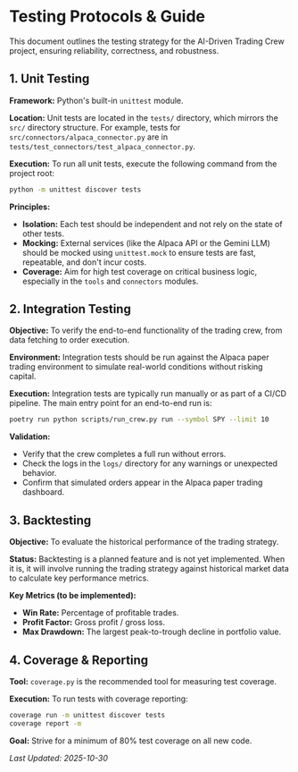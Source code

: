 # Testing Protocols & Guide

This document outlines the testing strategy for the AI-Driven Trading Crew project, ensuring reliability, correctness, and robustness.

## 1. Unit Testing

**Framework:** Python's built-in `unittest` module.

**Location:** Unit tests are located in the `tests/` directory, which mirrors the `src/` directory structure. For example, tests for `src/connectors/alpaca_connector.py` are in `tests/test_connectors/test_alpaca_connector.py`.

**Execution:** To run all unit tests, execute the following command from the project root:
```bash
python -m unittest discover tests
```

**Principles:**
- **Isolation:** Each test should be independent and not rely on the state of other tests.
- **Mocking:** External services (like the Alpaca API or the Gemini LLM) should be mocked using `unittest.mock` to ensure tests are fast, repeatable, and don't incur costs.
- **Coverage:** Aim for high test coverage on critical business logic, especially in the `tools` and `connectors` modules.

## 2. Integration Testing

**Objective:** To verify the end-to-end functionality of the trading crew, from data fetching to order execution.

**Environment:** Integration tests should be run against the Alpaca paper trading environment to simulate real-world conditions without risking capital.

**Execution:** Integration tests are typically run manually or as part of a CI/CD pipeline. The main entry point for an end-to-end run is:
```bash
poetry run python scripts/run_crew.py run --symbol SPY --limit 10
```

**Validation:**
- Verify that the crew completes a full run without errors.
- Check the logs in the `logs/` directory for any warnings or unexpected behavior.
- Confirm that simulated orders appear in the Alpaca paper trading dashboard.

## 3. Backtesting

**Objective:** To evaluate the historical performance of the trading strategy.

**Status:** Backtesting is a planned feature and is not yet implemented. When it is, it will involve running the trading strategy against historical market data to calculate key performance metrics.

**Key Metrics (to be implemented):**
- **Win Rate:** Percentage of profitable trades.
- **Profit Factor:** Gross profit / gross loss.
- **Max Drawdown:** The largest peak-to-trough decline in portfolio value.

## 4. Coverage & Reporting

**Tool:** `coverage.py` is the recommended tool for measuring test coverage.

**Execution:** To run tests with coverage reporting:
```bash
coverage run -m unittest discover tests
coverage report -m
```

**Goal:** Strive for a minimum of 80% test coverage on all new code.

_Last Updated: 2025-10-30_
